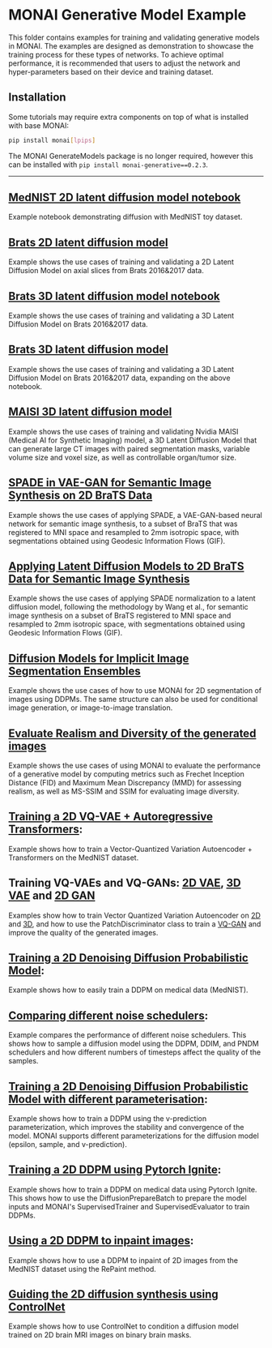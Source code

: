 # MONAI Generative Model Example
This folder contains examples for training and validating generative models in MONAI. The examples are designed as demonstration to showcase the training process for these types of networks. To achieve optimal performance, it is recommended that users to adjust the network and hyper-parameters based on their device and training dataset.

## Installation

Some tutorials may require extra components on top of what is installed with base MONAI:

```bash
pip install monai[lpips]
```

The MONAI GenerateModels package is no longer required, however this can be installed with `pip install monai-generative==0.2.3`.

----

## [MedNIST 2D latent diffusion model notebook](./2d_ldm/2d_ldm_tutorial.ipynb)
Example notebook demonstrating diffusion with MedNIST toy dataset.

## [Brats 2D latent diffusion model](./2d_ldm/README.md)
Example shows the use cases of training and validating a 2D Latent Diffusion Model on axial slices from Brats 2016&2017 data.

## [Brats 3D latent diffusion model notebook](./3d_ldm/3d_ldm_tutorial.ipynb)
Example shows the use cases of training and validating a 3D Latent Diffusion Model on Brats 2016&2017 data.

## [Brats 3D latent diffusion model](./3d_ldm/README.md)
Example shows the use cases of training and validating a 3D Latent Diffusion Model on Brats 2016&2017 data, expanding on the above notebook.

## [MAISI 3D latent diffusion model](./maisi/README.md)
Example shows the use cases of training and validating Nvidia MAISI (Medical AI for Synthetic Imaging) model, a 3D Latent Diffusion Model that can generate large CT images with paired segmentation masks, variable volume size and voxel size, as well as controllable organ/tumor size.

## [SPADE in VAE-GAN for Semantic Image Synthesis on 2D BraTS Data](./spade_gan/spade_gan.ipynb)
Example shows the use cases of applying SPADE, a VAE-GAN-based neural network for semantic image synthesis, to a subset of BraTS that was registered to MNI space and resampled to 2mm isotropic space, with segmentations obtained using Geodesic Information Flows (GIF).

## [Applying Latent Diffusion Models to 2D BraTS Data for Semantic Image Synthesis](./spade_ldm/spade_ldm_brats.ipynb)
Example shows the use cases of applying SPADE normalization to a latent diffusion model, following the methodology by Wang et al., for semantic image synthesis on a subset of BraTS registered to MNI space and resampled to 2mm isotropic space, with segmentations obtained using Geodesic Information Flows (GIF).

## [Diffusion Models for Implicit Image Segmentation Ensembles](./image_to_image_translation/tutorial_segmentation_with_ddpm.ipynb)
Example shows the use cases of how to use MONAI for 2D segmentation of images using DDPMs. The same structure can also be used for conditional image generation, or image-to-image translation.

## [Evaluate Realism and Diversity of the generated images](./realism_diversity_metrics/realism_diversity_metrics.ipynb)
Example shows the use cases of using MONAI to evaluate the performance of a generative model by computing metrics such as Frechet Inception Distance (FID) and Maximum Mean Discrepancy (MMD) for assessing realism, as well as MS-SSIM and SSIM for evaluating image diversity.

## [Training a 2D VQ-VAE + Autoregressive Transformers](./2d_vqvae_transformer/2d_vqvae_transformer_tutorial.ipynb):
Example shows how to train a Vector-Quantized Variation Autoencoder + Transformers on the MedNIST dataset.

## Training VQ-VAEs and VQ-GANs: [2D VAE](./2d_vqvae/2d_vqvae_tutorial.ipynb), [3D VAE](./3d_vqvae/3d_vqvae_tutorial.ipynb) and [2D GAN](./3d_autoencoderkl/2d_vqgan_tutorial.ipynb)
Examples show how to train Vector Quantized Variation Autoencoder on [2D](./2d_vqvae/2d_vqvae_tutorial.ipynb) and [3D](./3d_vqvae/3d_vqvae_tutorial.ipynb), and how to use the PatchDiscriminator class to train a [VQ-GAN](./2d_vqgan/2d_vqgan_tutorial.ipynb) and improve the quality of the generated images.

## [Training a 2D Denoising Diffusion Probabilistic Model](./2d_ddpm/2d_ddpm_tutorial.ipynb):
Example shows how to easily train a DDPM on medical data (MedNIST).

## [Comparing different noise schedulers](./2d_ddpm/2d_ddpm_compare_schedulers.ipynb):
Example compares the performance of different noise schedulers. This shows how to sample a diffusion model using the DDPM, DDIM, and PNDM schedulers and how different numbers of timesteps affect the quality of the samples.

## [Training a 2D Denoising Diffusion Probabilistic Model with different parameterisation](./2d_ddpm/2d_ddpm_tutorial_v_prediction.ipynb):
Example shows how to train a DDPM using the v-prediction parameterization, which improves the stability and convergence of the model. MONAI supports different parameterizations for the diffusion model (epsilon, sample, and v-prediction).

## [Training a 2D DDPM using Pytorch Ignite](./2d_ddpm/2d_ddpm_compare_schedulers.ipynb):
Example shows how to train a DDPM on medical data using Pytorch Ignite. This shows how to use the DiffusionPrepareBatch to prepare the model inputs and MONAI's SupervisedTrainer and SupervisedEvaluator to train DDPMs.

## [Using a 2D DDPM to inpaint images](./2d_ddpm/2d_ddpm_inpainting.ipynb):
Example shows how to use a DDPM to inpaint of 2D images from the MedNIST dataset using the RePaint method.

## [Guiding the 2D diffusion synthesis using ControlNet](./controlnet/2d_controlnet.ipynb)
Example shows how to use ControlNet to condition a diffusion model trained on 2D brain MRI images on binary brain masks.
